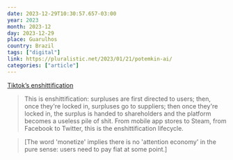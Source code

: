 ```yaml
---
date: 2023-12-29T10:30:57.657-03:00
year: 2023
month: 2023-12
day: 2023-12-29
place: Guarulhos
country: Brazil
tags: ["digital"]
link: https://pluralistic.net/2023/01/21/potemkin-ai/
categories: ["article"]
---
```

[Tiktok’s enshittification](https://pluralistic.net/2023/01/21/potemkin-ai/)

> This is enshittification: surpluses are first directed to users; then, once they're locked in, surpluses go to suppliers; then once they're locked in, the surplus is handed to shareholders and the platform becomes a useless pile of shit. From mobile app stores to Steam, from Facebook to Twitter, this is the enshittification lifecycle.

> [The word 'monetize' implies there is no 'attention economy' in the pure sense: users need to pay fiat at some point.]
